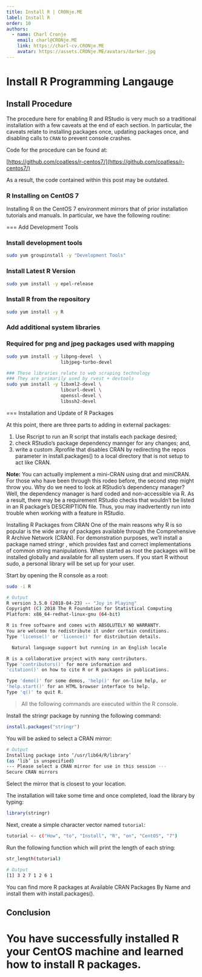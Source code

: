```yaml
---
title: Install R | CRONje.ME
label: Install R
order: 10
authors:
  - name: Charl Cronje
    email: charl@CRONje.ME
    link: https://charl-cv.CRONje.ME
    avatar: https://assets.CRONje.ME/avatars/darker.jpg
---
```

# Install R Programming Langauge
## Install Procedure

The procedure here for enabling R and RStudio is very much so a traditional installation with a few caveats at the end of each section. In particular, the caveats relate to installing packages once, updating packages once, and disabling calls to `CRAN` to prevent console crashes.

Code for the procedure can be found at:

[https://github.com/coatless/r-centos7/](https://github.com/coatless/r-centos7/)

As a result, the code contained within this post may be outdated.

### R Installing on CentOS 7 

Installing R on the CentOS 7 environment mirrors that of prior installation tutorials and manuals. In particular, we have the following routine:

=== Add Development Tools
### Install development tools

```sh
sudo yum groupinstall -y "Development Tools"
```

### Install Latest R Version

```sh
sudo yum install -y epel-release
```

### Install R from the repository

```sh
sudo yum install -y R
```

### Add additional system libraries

### Required for png and jpeg packages used with mapping

```sh
sudo yum install -y libpng-devel  \
                    libjpeg-turbo-devel

### These libraries relate to web scraping technology
### They are primarily used by rvest + devtools
sudo yum install -y libxml2-devel \
                    libcurl-devel \
                    openssl-devel \
                    libssh2-devel
```

=== Installation and Update of R Packages

At this point, there are three parts to adding in external packages:

1. Use Rscript to run an R script that installs each package desired;
2. check RStudio’s package dependency mannger for any changes; and,
3. write a custom .Rprofile that disables CRAN by redirecting the repos parameter in install.packages() to a local directory that is not setup to act like CRAN.

**Note:** You can actually implement a mini-CRAN using drat and miniCRAN.
For those who have been through this rodeo before, the second step might throw you. Why do we need to look at RStudio’s dependency manager? Well, the dependency manager is hard coded and non-accessible via R. As a result, there may be a requirement RStudio checks that wouldn’t be listed in an R package’s DESCRIPTION file. Thus, you may inadvertently run into trouble when working with a feature in RStudio.

Installing R Packages from CRAN
One of the main reasons why R is so popular is the wide array of packages available through the Comprehensive R Archive Network (CRAN).
For demonstration purposes, we’ll install a package named stringr , which provides fast and correct implementations of common string manipulations.
When started as root the packages will be installed globally and available for all system users. If you start R without sudo, a personal library will be set up for your user.

Start by opening the R console as a root:


```sh
sudo -i R

# Output
R version 3.5.0 (2018-04-23) -- "Joy in Playing"
Copyright (C) 2018 The R Foundation for Statistical Computing
Platform: x86_64-redhat-linux-gnu (64-bit)

R is free software and comes with ABSOLUTELY NO WARRANTY.
You are welcome to redistribute it under certain conditions.
Type 'license()' or 'licence()' for distribution details.

  Natural language support but running in an English locale

R is a collaborative project with many contributors.
Type 'contributors()' for more information and
'citation()' on how to cite R or R packages in publications.

Type 'demo()' for some demos, 'help()' for on-line help, or
'help.start()' for an HTML browser interface to help.
Type 'q()' to quit R.
```

> All the following commands are executed within the R console.

Install the stringr package by running the following command:

```R
install.packages("stringr")
```

You will be asked to select a CRAN mirror:

```sh
# Output
Installing package into ‘/usr/lib64/R/library’
(as ‘lib’ is unspecified)
--- Please select a CRAN mirror for use in this session ---
Secure CRAN mirrors 
```

Select the mirror that is closest to your location.

The installation will take some time and once completed, load the library by typing:

```R
library(stringr)
```

Next, create a simple character vector named `tutorial`:

```sh
tutorial <- c("How", "to", "Install", "R", "on", "CentOS", "7")
```

Run the following function which will print the length of each string:

```sh
str_length(tutorial)

# Output
[1] 3 2 7 1 2 6 1
```

You can find more R packages at Available CRAN Packages By Name and install them with install.packages().

## Conclusion

You have successfully installed R your CentOS machine and learned how to install R packages.
===